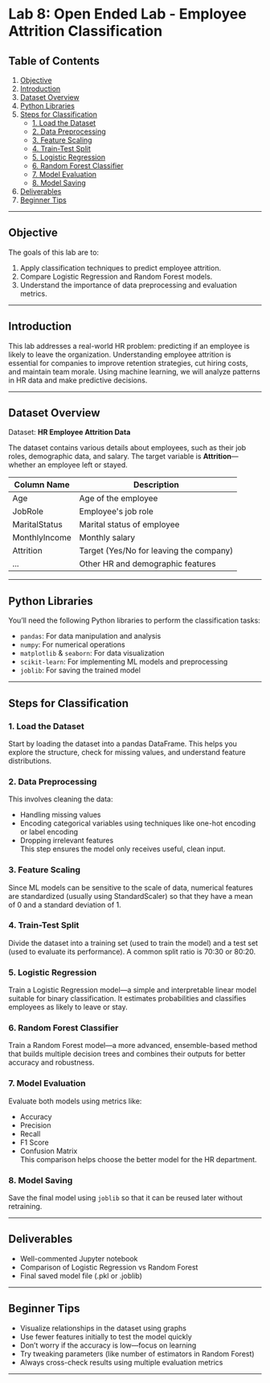 
# Lab 8: Open Ended Lab - Employee Attrition Classification

## Table of Contents
1. [Objective](#objective)  
2. [Introduction](#introduction)  
3. [Dataset Overview](#dataset-overview)  
4. [Python Libraries](#python-libraries)  
5. [Steps for Classification](#steps-for-classification)  
   - [1. Load the Dataset](#1-load-the-dataset)  
   - [2. Data Preprocessing](#2-data-preprocessing)  
   - [3. Feature Scaling](#3-feature-scaling)  
   - [4. Train-Test Split](#4-train-test-split)  
   - [5. Logistic Regression](#5-logistic-regression)  
   - [6. Random Forest Classifier](#6-random-forest-classifier)  
   - [7. Model Evaluation](#7-model-evaluation)  
   - [8. Model Saving](#8-model-saving)  
6. [Deliverables](#deliverables)  
7. [Beginner Tips](#beginner-tips)

---

## Objective

The goals of this lab are to:

1. Apply classification techniques to predict employee attrition.  
2. Compare Logistic Regression and Random Forest models.  
3. Understand the importance of data preprocessing and evaluation metrics.

---

## Introduction

This lab addresses a real-world HR problem: predicting if an employee is likely to leave the organization. Understanding employee attrition is essential for companies to improve retention strategies, cut hiring costs, and maintain team morale. Using machine learning, we will analyze patterns in HR data and make predictive decisions.

---

## Dataset Overview

Dataset: **HR Employee Attrition Data**

The dataset contains various details about employees, such as their job roles, demographic data, and salary. The target variable is **Attrition**—whether an employee left or stayed.

| Column Name         | Description                                      |
|---------------------|--------------------------------------------------|
| Age                 | Age of the employee                              |
| JobRole             | Employee's job role                              |
| MaritalStatus       | Marital status of employee                       |
| MonthlyIncome       | Monthly salary                                   |
| Attrition           | Target (Yes/No for leaving the company)         |
| ...                 | Other HR and demographic features                |

---

## Python Libraries

You’ll need the following Python libraries to perform the classification tasks:

- `pandas`: For data manipulation and analysis  
- `numpy`: For numerical operations  
- `matplotlib` & `seaborn`: For data visualization  
- `scikit-learn`: For implementing ML models and preprocessing  
- `joblib`: For saving the trained model

---

## Steps for Classification

### 1. Load the Dataset

Start by loading the dataset into a pandas DataFrame. This helps you explore the structure, check for missing values, and understand feature distributions.

### 2. Data Preprocessing

This involves cleaning the data:  
- Handling missing values  
- Encoding categorical variables using techniques like one-hot encoding or label encoding  
- Dropping irrelevant features  
This step ensures the model only receives useful, clean input.

### 3. Feature Scaling

Since ML models can be sensitive to the scale of data, numerical features are standardized (usually using StandardScaler) so that they have a mean of 0 and a standard deviation of 1.

### 4. Train-Test Split

Divide the dataset into a training set (used to train the model) and a test set (used to evaluate its performance). A common split ratio is 70:30 or 80:20.

### 5. Logistic Regression

Train a Logistic Regression model—a simple and interpretable linear model suitable for binary classification. It estimates probabilities and classifies employees as likely to leave or stay.

### 6. Random Forest Classifier

Train a Random Forest model—a more advanced, ensemble-based method that builds multiple decision trees and combines their outputs for better accuracy and robustness.

### 7. Model Evaluation

Evaluate both models using metrics like:  
- Accuracy  
- Precision  
- Recall  
- F1 Score  
- Confusion Matrix  
This comparison helps choose the better model for the HR department.

### 8. Model Saving

Save the final model using `joblib` so that it can be reused later without retraining.

---

## Deliverables

- Well-commented Jupyter notebook
- Comparison of Logistic Regression vs Random Forest  
- Final saved model file (.pkl or .joblib)

---

## Beginner Tips

- Visualize relationships in the dataset using graphs  
- Use fewer features initially to test the model quickly  
- Don’t worry if the accuracy is low—focus on learning  
- Try tweaking parameters (like number of estimators in Random Forest)  
- Always cross-check results using multiple evaluation metrics

---


